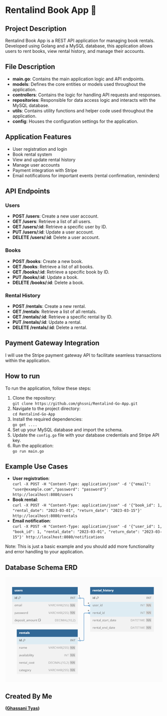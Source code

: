 # Rentalind Book App 📔
## Project Description
Rentalind Book App is a REST API application for managing book rentals. Developed using Golang and a MySQL database, this application allows users to rent books, view rental history, and manage their accounts.

## File Description
- **main.go**: Contains the main application logic and API endpoints.
- **models**: Defines the core entities or models used throughout the application.
- **controllers**: Contains the logic for handling API requests and responses.
- **repositories**: Responsible for data access logic and interacts with the MySQL database.
- **utils**: Contains utility functions and helper code used throughout the application.
- **config**: Houses the configuration settings for the application.

## Application Features
- User registration and login
- Book rental system
- View and update rental history
- Manage user accounts
- Payment integration with Stripe
- Email notifications for important events (rental confirmation, reminders)

## API Endpoints
### Users
- **POST /users**: Create a new user account.
- **GET /users**: Retrieve a list of all users.
- **GET /users/:id**: Retrieve a specific user by ID.
- **PUT /users/:id**: Update a user account.
- **DELETE /users/:id**: Delete a user account.

### Books
- **POST /books**: Create a new book.
- **GET /books**: Retrieve a list of all books.
- **GET /books/:id**: Retrieve a specific book by ID.
- **PUT /books/:id**: Update a book.
- **DELETE /books/:id**: Delete a book.

### Rental History
- **POST /rentals**: Create a new rental.
- **GET /rentals**: Retrieve a list of all rentals.
- **GET /rentals/:id**: Retrieve a specific rental by ID.
- **PUT /rentals/:id**: Update a rental.
- **DELETE /rentals/:id**: Delete a rental.

## Payment Gateway Integration
I will use the Stripe payment gateway API to facilitate seamless transactions within the application.

## How to run
To run the application, follow these steps:

1. Clone the repository:  
   `git clone https://github.com/ghssni/Rentalind-Go-App.git`
2. Navigate to the project directory:  
   `cd Rentalind-Go-App`
3. Install the required dependencies:  
   `go get ....`
4. Set up your MySQL database and import the schema.
5. Update the `config.go` file with your database credentials and Stripe API key.
6. Run the application:  
   `go run main.go`

## Example Use Cases
- **User registration**:  
   `curl -X POST -H "Content-Type: application/json" -d '{"email": "user@example.com","password": "password"}' http://localhost:8080/users`
- **Book rental**:  
   `curl -X POST -H "Content-Type: application/json" -d '{"book_id": 1, "rental_date": "2023-03-01", "return_date": "2023-03-15"}' http://localhost:8080/rentals`
- **Email notification**:  
   `curl -X POST -H "Content-Type: application/json" -d '{"user_id": 1, "book_id": 1, "rental_date": "2023-03-01", "return_date": "2023-03-15"}' http://localhost:8080/notifications`


Note: This is just a basic example and you should add more functionality and error handling to your application.

## Database Schema ERD
![ERD](./erd.png)

## Created By Me
**([Ghassani Tyas](https://www.linkedin.com/in/ghtyas/))**